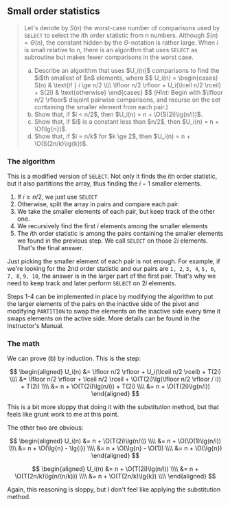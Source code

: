 ## Small order statistics

> Let's denote by $S(n)$ the worst-case number of comparisons used by `SELECT`
> to select the $i$th order statistic from $n$ numbers. Although $S(n) =
> \Theta(n)$, the constant hidden by the $\Theta$-notation is rather large. When
> $i$ is small relative to $n$, there is an algorithm that uses `SELECT` as
> subroutine but makes fewer comparisons in the worst case.
>
> <ol type="a">
>   <li>Describe an algorithm that uses $U_i(n)$ comparisons to find the $i$th
>   smallest of $n$ elements, where
>   $$ U_i(n) = \begin{cases}
>                 S(n) & \text{if } i \ge n/2 \\\\
>                 \lfloor n/2 \rfloor + U_i(\lceil n/2 \rceil) + S(2i) & \text{otherwise}
>               \end{cases} $$
>   (<i>Hint:</i> Begin with $\lfloor n/2 \rfloor$ disjoint pairwise
>   comparisons, and recurse on the set containing the smaller element from
>   each pair.)
>   <li>Show that, if $i < n/2$, then $U_i(n) = n + \O(S(2i)\lg(n/i))$.
>   <li>Show that, if $i$ is a constant less than $n/2$, then $U_i(n) = n +
>   \O(\lg{n})$.
>   <li>Show that, if $i = n/k$ for $k \ge 2$, then $U_i(n) = n +
>   \O(S(2n/k)\lg{k})$.
> </ul>

### The algorithm

This is a modified version of `SELECT`. Not only it finds the $i$th order
statistic, but it also partitions the array, thus finding the $i-1$ smaller
elements.

1. If $i \ge n/2$, we just use `SELECT`
2. Otherwise, split the array in pairs and compare each pair.
3. We take the smaller elements of each pair, but keep track of the other one.
4. We recursively find the first $i$ elements among the smaller elements
5. The $i$th order statistic is among the pairs containing the smaller
   elements we found in the previous step. We call `SELECT` on those $2i$
   elements. That's the final answer.

Just picking the smaller element of each pair is not enough. For example, if
we're looking for the 2nd order statistic and our pairs are `1, 2`, `3, 4`,
`5, 6`, `7, 8`, `9, 10`, the answer is in the larger part of the first pair.
That's why we need to keep track and later perform `SELECT` on $2i$ elements.

Steps 1-4 can be implemented in place by modifying the algorithm to put the
larger elements of the pairs on the inactive side of the pivot and modifying
`PARTITION` to swap the elements on the inactive side every time it swaps
elements on the active side. More details can be found in the Instructor's
Manual.

### The math

We can prove (b) by induction. This is the step:

$$ \begin{aligned}
   U_i(n) &= \lfloor n/2 \rfloor + U_i(\lceil n/2 \rceil) + T(2i) \\\\
          &= \lfloor n/2 \rfloor + \lceil n/2 \rceil +
             \O(T(2i)\lg(\lfloor n/2 \rfloor / i)) + T(2i) \\\\
          &= n + \O(T(2i)\lg(n/i)) + T(2i) \\\\
          &= n + \O(T(2i)\lg(n/i))
   \end{aligned} $$

This is a bit more sloppy that doing it with the substitution method, but that
feels like grunt work to me at this point.

The other two are obvious:

$$ \begin{aligned}
   U_i(n) &= n + \O(T(2i)\lg(n/i)) \\\\
          &= n + \O(\O(1)\lg(n/i)) \\\\
          &= n + \O(\lg{n} - \lg{i}) \\\\
          &= n + \O(\lg{n} - \O(1)) \\\\
          &= n + \O(\lg{n})
   \end{aligned} $$

$$ \begin{aligned}
   U_i(n) &= n + \O(T(2i)\lg(n/i)) \\\\
          &= n + \O(T(2n/k)\lg(n/(n/k))) \\\\
          &= n + \O(T(2n/k)\lg{k}) \\\\
   \end{aligned} $$

Again, this reasoning is sloppy, but I don't feel like applying the
substitution method.
